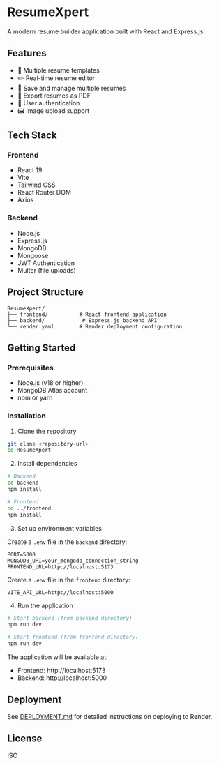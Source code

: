 # ResumeXpert

A modern resume builder application built with React and Express.js.

## Features

- 🎨 Multiple resume templates
- ✏️ Real-time resume editor
- 💾 Save and manage multiple resumes
- 📄 Export resumes as PDF
- 🔐 User authentication
- 🖼️ Image upload support

## Tech Stack

### Frontend
- React 19
- Vite
- Tailwind CSS
- React Router DOM
- Axios

### Backend
- Node.js
- Express.js
- MongoDB
- Mongoose
- JWT Authentication
- Multer (file uploads)

## Project Structure

```
ResumeXpert/
├── frontend/          # React frontend application
├── backend/            # Express.js backend API
└── render.yaml        # Render deployment configuration
```

## Getting Started

### Prerequisites
- Node.js (v18 or higher)
- MongoDB Atlas account
- npm or yarn

### Installation

1. Clone the repository
```bash
git clone <repository-url>
cd ResumeXpert
```

2. Install dependencies

```bash
# Backend
cd backend
npm install

# Frontend
cd ../frontend
npm install
```

3. Set up environment variables

Create a `.env` file in the `backend` directory:
```
PORT=5000
MONGODB_URI=your_mongodb_connection_string
FRONTEND_URL=http://localhost:5173
```

Create a `.env` file in the `frontend` directory:
```
VITE_API_URL=http://localhost:5000
```

4. Run the application

```bash
# Start backend (from backend directory)
npm run dev

# Start frontend (from frontend directory)
npm run dev
```

The application will be available at:
- Frontend: http://localhost:5173
- Backend: http://localhost:5000

## Deployment

See [DEPLOYMENT.md](./DEPLOYMENT.md) for detailed instructions on deploying to Render.

## License

ISC

